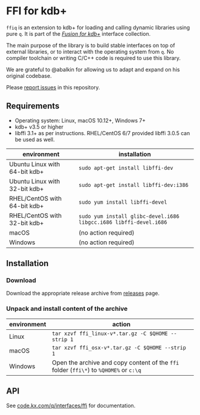 # FFI for kdb+

`ffiq` is an extension to kdb+ for loading and calling dynamic libraries using pure `q`. 
It is part of the [_Fusion for kdb+_](http://code.kx.com/q/interfaces/fusion/) interface collection.

The main purpose of the library is to build stable interfaces on top of external libraries, or to interact with the operating system from `q`. No compiler toolchain or writing C/C++ code is required to use this library.

We are grateful to @abalkin for allowing us to adapt and expand on his original codebase. 

Please [report issues](https://github.com/KxSystems/ffi/issues) in this repository.



## Requirements

- Operating system: Linux, macOS 10.12+, Windows 7+
- kdb+ v3.5 or higher
- libffi 3.1+ as per instructions. RHEL/CentOS 6/7 provided libffi 3.0.5 can be used as well.

environment                    | installation
-------------------------------|----------------------------------------------------------
Ubuntu Linux with 64-bit kdb+  | `sudo apt-get install libffi-dev`
Ubuntu Linux with 32-bit kdb+  | `sudo apt-get install libffi-dev:i386`
RHEL/CentOS  with 64-bit kdb+  | `sudo yum install libffi-devel`
RHEL/CentOS  with 32-bit kdb+  | `sudo yum install glibc-devel.i686 libgcc.i686 libffi-devel.i686`
macOS                          | (no action required)
Windows                        | (no action required)


## Installation

### Download
Download the appropriate release archive from [releases](../../releases/latest) page. 

### Unpack and install content of the archive 

environment     | action
----------------|---------------------------------------------------------------------------------------
Linux           | `tar xzvf ffi_linux-v*.tar.gz -C $QHOME --strip 1`
macOS           | `tar xzvf ffi_osx-v*.tar.gz -C $QHOME --strip 1`
Windows         | Open the archive and copy content of the `ffi` folder (`ffi\*`) to `%QHOME%` or `c:\q`


## API

See [code.kx.com/q/interfaces/ffi](http://code.kx.com/q/interfaces/ffi/) for documentation.

